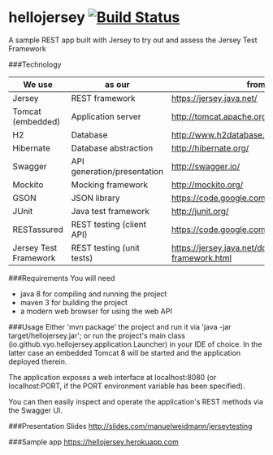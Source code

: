 # hellojersey [![Build Status](https://api.shippable.com/projects/54f9d4f35ab6cc135294191b/badge?branchName=master)](https://app.shippable.com/projects/54f9d4f35ab6cc135294191b/builds/latest)

A sample REST app built with Jersey to try out and assess the Jersey Test Framework


###Technology

We use                 | as our                       | from here
-----------------------|------------------------------|---------------------------
Jersey                 |  REST framework              | https://jersey.java.net/
Tomcat (embedded)      |  Application server          | http://tomcat.apache.org/download-80.cgi
H2                     |  Database                    | http://www.h2database.com/
Hibernate              |  Database abstraction        | http://hibernate.org/
Swagger                |  API generation/presentation | http://swagger.io/
Mockito                |  Mocking framework           | http://mockito.org/
GSON                   |  JSON library                | https://code.google.com/p/google-gson/
JUnit                  |  Java test framework         | http://junit.org/
RESTassured            |  REST testing (client API)   | https://code.google.com/p/rest-assured/
Jersey Test Framework  |  REST testing (unit tests)   | https://jersey.java.net/documentation/latest/test-framework.html

###Requirements
You will need
- java 8 for compiling and running the project
- maven 3 for building the project
- a modern web browser for using the web API

###Usage
Either 'mvn package' the project and run it via 'java -jar target/hellojersey.jar';
or run the project's main class (io.github.vyo.hellojersey.application.Launcher) in your IDE of choice.
In the latter case an embedded Tomcat 8 will be started and the application deployed therein.

The application exposes a web interface at localhost:8080 (or localhost:PORT, if the PORT environment variable has been specified).

You can then easily inspect and operate the application's REST methods via the Swagger UI.

###Presentation Slides
http://slides.com/manuelweidmann/jerseytesting

###Sample app
https://hellojersey.herokuapp.com
